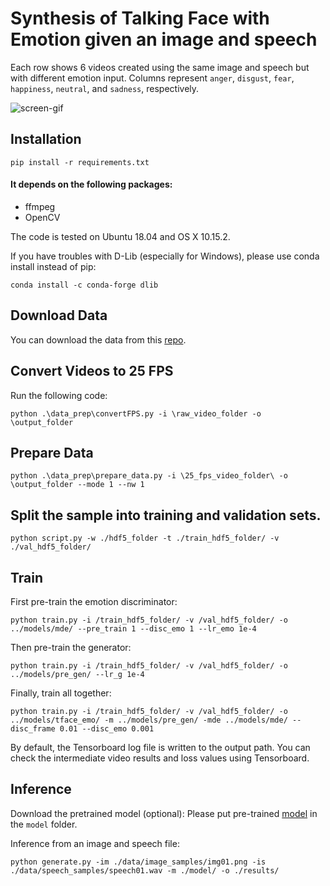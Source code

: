 # Synthesis of Talking Face with Emotion given an image and speech


Each row shows 6 videos created using the same image and speech but with different emotion input. Columns represent  `anger`, `disgust`, `fear`, `happiness`, `neutral`, and `sadness`, respectively.

![screen-gif](./assets/example.gif.gif)

## Installation

```
pip install -r requirements.txt
```

#### It depends on the following packages:
* ffmpeg
* OpenCV

The code is tested on Ubuntu 18.04 and OS X 10.15.2. 

If you have troubles with D-Lib (especially for Windows), please use conda install instead of pip:

```
conda install -c conda-forge dlib
```

## Download Data
You can download the data from this [repo](https://github.com/CheyneyComputerScience/CREMA-D).


## Convert Videos to 25 FPS
Run the following code:
```
python .\data_prep\convertFPS.py -i \raw_video_folder -o \output_folder
```

## Prepare Data
```
python .\data_prep\prepare_data.py -i \25_fps_video_folder\ -o \output_folder --mode 1 --nw 1
```
## Split the sample into training and validation sets.
```
python script.py -w ./hdf5_folder -t ./train_hdf5_folder/ -v ./val_hdf5_folder/
```
## Train
First pre-train the emotion discriminator:

```
python train.py -i /train_hdf5_folder/ -v /val_hdf5_folder/ -o ../models/mde/ --pre_train 1 --disc_emo 1 --lr_emo 1e-4
```

Then pre-train the generator:

```
python train.py -i /train_hdf5_folder/ -v /val_hdf5_folder/ -o ../models/pre_gen/ --lr_g 1e-4
```

Finally, train all together:

```
python train.py -i /train_hdf5_folder/ -v /val_hdf5_folder/ -o ../models/tface_emo/ -m ../models/pre_gen/ -mde ../models/mde/ --disc_frame 0.01 --disc_emo 0.001
```

By default, the Tensorboard log file is written to the output path. You can check the intermediate video results and loss values using Tensorboard.

## Inference

Download the pretrained model (optional): Please put pre-trained [model](https://drive.google.com/file/d/1evtS1N828JsAAzIS05NoJ2k-lKQFZtsX/view?usp=sharing) in the `model` folder.

Inference from an image and speech file:

```
python generate.py -im ./data/image_samples/img01.png -is ./data/speech_samples/speech01.wav -m ./model/ -o ./results/
```



